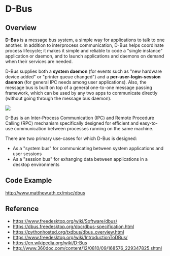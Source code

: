 # D-Bus

## Overview

**D-Bus** is a message bus system, a simple way for applications to talk to one another. In addition to interprocess communication, D-Bus helps coordinate process lifecycle; it makes it simple and reliable to code a "single instance" application or daemon, and to launch applications and daemons on demand when their services are needed.

D-Bus supplies both a **system daemon** (for events such as "new hardware device added" or "printer queue changed") and a **per-user-login-session daemon** (for general IPC needs among user applications). Also, the message bus is built on top of a general one-to-one message passing framework, which can be used by any two apps to communicate directly (without going through the message bus daemon).

![](http://dbus.freedesktop.org/doc/diagram.png)

D-Bus is an Inter-Process Communication (IPC) and Remote Procedure Calling (RPC) mechanism specifically designed for efficient and easy-to-use communication between processes running on the same machine.

There are two primary use-cases for which D-Bus is designed:

- As a "system bus" for communicating between system applications and user sessions
- As a "session bus" for exhanging data between applications in a desktop environments

## Code Example

http://www.matthew.ath.cx/misc/dbus

## Reference

- https://www.freedesktop.org/wiki/Software/dbus/
- https://dbus.freedesktop.org/doc/dbus-specification.html
- https://pythonhosted.org/txdbus/dbus_overview.html
- https://www.freedesktop.org/wiki/IntroductionToDBus/
- https://en.wikipedia.org/wiki/D-Bus
- http://www.360doc.com/content/12/0810/09/168576_229347825.shtml
